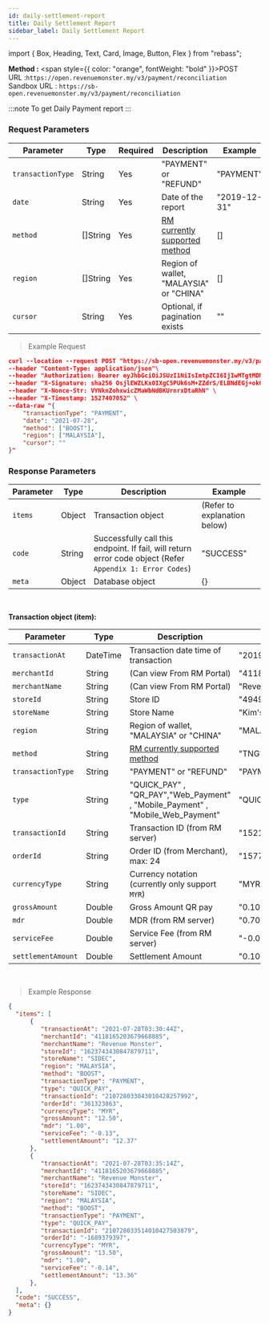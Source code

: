 ```yaml
---
id: daily-settlement-report
title: Daily Settlement Report
sidebar_label: Daily Settlement Report
---
```


import { Box, Heading, Text, Card, Image, Button, Flex } from "rebass";

**Method :** <span style={{ color: "orange", fontWeight: "bold" }}>POST</span><br/>
URL :`https://open.revenuemonster.my/v3/payment/reconciliation`<br/>
Sandbox URL : `https://sb-open.revenuemonster.my/v3/payment/reconciliation`

:::note
To get Daily Payment report
:::

### Request Parameters

| Parameter         | Type     | Required | Description                                          | Example      |
| ----------------- | ------   | -------- | ---------------------------------------------------- | ------------ |
| `transactionType` | String   | Yes      | "PAYMENT" or "REFUND"                                | "PAYMENT"    |
| `date`            | String   | Yes      | Date of the report                                   | "2019-12-31" |
| `method`          | []String | Yes      | [RM currently supported method](../method/quick-pay) | []           |
| `region`          | []String | Yes      | Region of wallet, "MALAYSIA" or "CHINA"              | []           |
| `cursor`          | String   | Yes      | Optional, if pagination exists                       | ""           |

> Example Request

```json
curl --location --request POST "https://sb-open.revenuemonster.my/v3/payment/reconciliation" \
--header "Content-Type: application/json"\
--header "Authorization: Bearer eyJhbGciOiJSUzI1NiIsImtpZCI6IjIwMTgtMDMtMTMiLCJ0eXAiOiJKV1QifQ.eyJhdWQiOlsiKiJdLCJleHAiOjE1MjE2MjkyNTYsImlhdCI6MTUyMTYyMjA1NywiaXNzIjoiaHR0cHM6Ly9zYi1vYXV0aC5yZXZlbnVlbW9uc3Rlci5teSIsImp0aSI6IkVod0tFRTlCZFhSb1FXTmpaWE56Vkc5clpXNFF5cmYza3EzTDY4QnoiLCJuYmYiOjE1MjE2MjIwNTcsInN1YiI6IkVoUUtDRTFsY21Ob1lXNTBFSlhWemQzd3JhcVRPUklRQ2dSVmMyVnlFSXlKcUl6dnlNUFZjUSJ9.dJknY9MZHLNrKx1p7gZxS0_oA3uXLWplDU1r1dpwxIbmdB6yw4tQBTXKlWArDfKLlBDn6v22_gT5Px7sdCMj7e5M9eRoJoMnoPnslgYpmJJ5kjqAbKU7dUxKb1OzFLrvmtSK9r-FRLVtMFHioWYpwgSvSPBgZ6lAYkUyDzH7aKadFYtQcBuJR0hlq2CXtP0mzbHOeu2q6giONf3E5-XqS8lLRtuHPAbJ7_YFwo0Oe2zc6h05IOocmx_NvBVPfDBnuygTU063h70Q987MYeGDV_Os4N6N_I4b-GoHprEPtmntB1RJPrFrY28hvvoUfDHXHZVXT1GlrsozrkWV4EjbTw" \
--header "X-Signature: sha256 OsjlEWZLKx0IXgC5PUk6sM+ZZdrS/ELBNdEGj+okOhVAwo/i+GK91CwEmIbLko+p0Vbs8Ph+iBQG/3DyS7kHug=="\
--header "X-Nonce-Str: VYNknZohxwicZMaWbNdBKUrnrxDtaRhN" \
--header "X-Timestamp: 1527407052" \
--data-raw "{
	"transactionType": "PAYMENT",
    "date": "2021-07-28",
    "method": ["BOOST"],
    "region": ["MALAYSIA"],
    "cursor": ""
}"
```

### Response Parameters

| Parameter | Type   | Description                                                                                               | Example                      |
| --------- | ------ | --------------------------------------------------------------------------------------------------------- | ---------------------------- |
| `items`   | Object | Transaction object                                                                                        | (Refer to explanation below) |
| `code`    | String | Successfully call this endpoint. If fail, will return error code object (Refer `Appendix 1: Error Codes`) | "SUCCESS"                    |
| `meta`    | Object | Database object                                                                                           | {}                           |

<br/>

<strong>Transaction object (item):</strong>

| Parameter          | Type     | Description                                                                                                                    | Example                                    |
| ------------------ | -------- | ------------------------------------------------------------------------------------------------------------------------------ | ------------------------------------------ |
| `transactionAt`    | DateTime | Transaction date time of transaction                                                                                           | "2019-12-31T07:00:10Z"                     |
| `merchantId`       | String   | (Can view From RM Portal)                                                                                                      | "4118165203679668885"                      |
| `merchantName`     | String   | (Can view From RM Portal)                                                                                                      | "Revenue Monster Sdn Bhd"                  |
| `storeId`          | String   | Store ID                                                                                                                       | "4949529109748431621"                      |
| `storeName`        | String   | Store Name                                                                                                                     | "Kim's Food Corner"                        |
| `region`           | String   | Region of wallet, "MALAYSIA" or "CHINA"                                                                                        | "MALAYSIA"                                 |
| `method`           | String   | [RM currently supported method](../method/quick-pay)                                                                           | "TNG"                                      |
| `transactionType`  | String   | "PAYMENT" or "REFUND"                                                                                                          | "PAYMENT"                                  |
| `type`             | String   | "QUICK_PAY" , "QR_PAY","Web_Payment" , "Mobile_Payment" , "Mobile_Web_Payment"                                                 | "QUICK_PAY"                                |
| `transactionId`    | String   | Transaction ID (from RM server)                                                                                                | "152161448229438994"                       |
| `orderId`          | String   | Order ID (from Merchant), max: 24                                                                                              | "1577775608765190100M6010"                 |
| `currencyType`     | String   | Currency notation (currently only support `MYR`)                                                                               | "MYR"                                      |
| `grossAmount`      | Double   | Gross Amount QR pay                                                                                                            | "0.10"                                     |
| `mdr`              | Double   | MDR (from RM server)                                                                                                           | "0.70"                                     |
| `serviceFee`       | Double   | Service Fee (from RM server)                                                                                                   | "-0.00"                                    |
| `settlementAmount` | Double   | Settlement Amount                                                                                                              | "0.10"                                     |

<br/>

> Example Response

```json
{
  "items": [
      {
         "transactionAt": "2021-07-28T03:30:44Z",
         "merchantId": "4118165203679668885",
         "merchantName": "Revenue Monster",
         "storeId": "1623743430847879711",
         "storeName": "SIDEC",
         "region": "MALAYSIA",
         "method": "BOOST",
         "transactionType": "PAYMENT",
         "type": "QUICK_PAY",
         "transactionId": "210728033043010428257992",
         "orderId": "361323863",
         "currencyType": "MYR",
         "grossAmount": "12.50",
         "mdr": "1.00",
         "serviceFee": "-0.13",
         "settlementAmount": "12.37"
      },
      {
         "transactionAt": "2021-07-28T03:35:14Z",
         "merchantId": "4118165203679668885",
         "merchantName": "Revenue Monster",
         "storeId": "1623743430847879711",
         "storeName": "SIDEC",
         "region": "MALAYSIA",
         "method": "BOOST",
         "transactionType": "PAYMENT",
         "type": "QUICK_PAY",
         "transactionId": "210728033514010427503879",
         "orderId": "-1689379397",
         "currencyType": "MYR",
         "grossAmount": "13.50",
         "mdr": "1.00",
         "serviceFee": "-0.14",
         "settlementAmount": "13.36"
      },
  ],
  "code": "SUCCESS",
  "meta": {}
}
```
